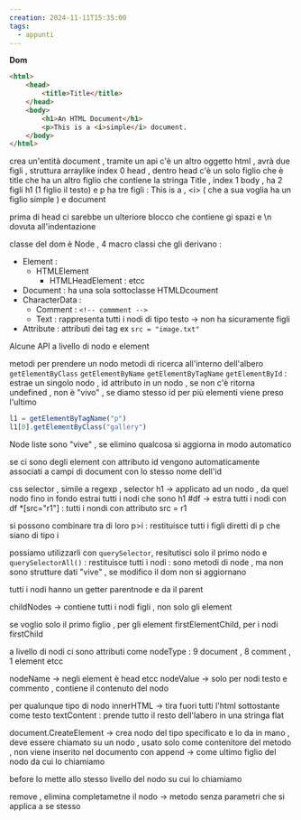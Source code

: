 ```yaml
---
creation: 2024-11-11T15:35:00
tags:
  - appunti
---
```

**Dom** 

```html
<html>
    <head>
        <title>Title</title>
    </head>
    <body>
        <h1>An HTML Document</h1>
		<p>This is a <i>simple</i> document.
    </body>
</html>
```

crea un'entità document , tramite un api c'è un altro oggetto html , avrà due figli , struttura arraylike index 0 head , dentro head c'è un solo figlio che è title che ha un altro figlio che contiene la stringa Title , index 1 body , ha 2 figli h1 (1 figlio il testo) e p ha tre figli : This is a , \<i> ( che a sua voglia ha un figlio simple ) e document

prima di head ci sarebbe un ulteriore blocco che contiene gi spazi e \n dovuta all'indentazione

classe del dom è Node , 4 macro classi che gli derivano : 
+ Element : 
	+ HTMLElement
		+ HTMLHeadElement : etcc 
+ Document : ha una sola sottoclasse HTMLDcoument
+ CharacterData :
	+ Comment : `<!-- commment -->` 
	+ Text : rappresenta tutti i nodi di tipo testo -> non ha sicuramente figli 
+ Attribute : attributi dei tag ex `src = "image.txt"` 

Alcune API a livello di nodo e element 

metodi per prendere un nodo
metodi di ricerca all'interno dell'albero 
`getElementByClass`
`getElementByName`
`getElementByTagName`
`getElementById` : estrae un singolo nodo , id attributo in un nodo , se non c'è ritorna undefined , non è "vivo" , se diamo stesso id per più elementi viene preso l'ultimo 


```js
l1 = getElementByTagName("p")
l1[0].getElementByClass("gallery")
```

Node liste sono "vive" , se elimino qualcosa si aggiorna in modo automatico 

se ci sono degli element con attributo id vengono automaticamente associati a campi di document con lo stesso nome dell'id 

css selector , simile a regexp , selector h1 -> applicato ad un nodo , da quel nodo fino in fondo estrai tutti i nodi che sono h1 
\#df -> estra tutti i nodi con df
\*\[src="r1"] : tutti i nondi con attributo src = r1 

si possono combinare tra di loro p>i : restituisce tutti i figli diretti di p che siano di tipo i 

possiamo utilizzarli con `querySelector`, resitutisci solo il primo nodo e `querySelectorAll()` : restituisce tutti i nodi  : sono metodi di node , ma non sono strutture dati "vive" , se modifico il dom non si aggiornano  

tutti i nodi hanno un getter parentnode e da il parent 

childNodes -> contiene tutti i nodi figli  , non solo gli element 

se voglio solo il primo figlio , per gli element firstElementChild, per i nodi firstChild

a livello di nodi ci sono attributi come nodeType : 9 document , 8 comment , 1 element etcc

nodeName -> negli element è head etcc 
nodeValue -> solo per nodi testo e commento , contiene il contenuto del nodo 

per qualunque tipo di nodo 
innerHTML -> tira fuori tutti l'html sottostante come testo 
textContent : prende tutto il resto dell'labero in una stringa flat

document.CreateElement -> crea nodo del tipo specificato e lo da in mano , deve essere chiamato su un nodo , usato solo come contenitore del metodo , non viene inserito nel documento con append -> come ultimo figlio del nodo da cui lo chiamiamo 

before lo mette allo stesso livello del nodo su cui lo chiamiamo

remove , elimina completametne il nodo -> metodo senza parametri che si applica a se stesso